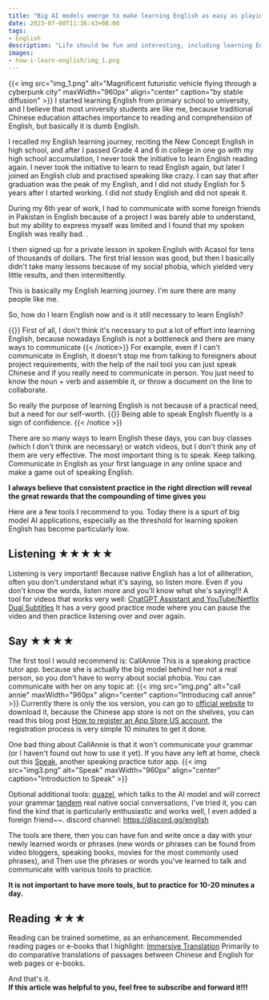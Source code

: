 ```yaml
---
title: "Big AI models emerge to make learning English as easy as playing a game"
date: 2023-07-08T11:36:43+08:00
tags:
- English
description: "Life should be fun and interesting, including learning English.AI big models make learning English fun."
images:
- how-i-learn-english/img_1.png
---
```

{{< img src="img_1.png" alt="Magnificent futuristic vehicle flying through a cyberpunk city" maxWidth="960px" align="center" caption="by stable diffusion" >}}
I started learning English from primary school to university, and I believe that most university students are like me, because traditional Chinese education attaches importance to reading and comprehension of English, but basically it is dumb English.

I recalled my English learning journey, reciting the New Concept English in high school, and after I passed Grade 4 and 6 in college in one go with my high school accumulation, I never took the initiative to learn English reading again.
I never took the initiative to learn to read English again, but later I joined an English club and practised speaking like crazy. I can say that after graduation was the peak of my English, and I did not study English for 5 years after I started working.
I did not study English and did not speak it.

During my 6th year of work, I had to communicate with some foreign friends in Pakistan in English because of a project
I was barely able to understand, but my ability to express myself was limited and I found that my spoken English was really bad. . 

I then signed up for a private lesson in spoken English with Acasol for tens of thousands of dollars.
The first trial lesson was good, but then I basically didn't take many lessons because of my social phobia, which yielded very little results, and then intermittently.

This is basically my English learning journey. I'm sure there are many people like me.

So, how do I learn English now and is it still necessary to learn English?

{{<notice type="info">}}
First of all, I don't think it's necessary to put a lot of effort into learning English, because nowadays English is not a bottleneck and there are many ways to communicate
{{< /notice>}}
For example, even if I can't communicate in English, it doesn't stop me from talking to foreigners about project requirements, with the help of the nail tool you can just speak Chinese and if you really need to communicate in person.
You just need to know the noun + verb and assemble it, or throw a document on the line to collaborate.

So really the purpose of learning English is not because of a practical need, but a need for our self-worth.
{{<notice type="info">}}
Being able to speak English fluently is a sign of confidence.
{{< /notice >}}


There are so many ways to learn English these days, you can buy classes (which I don't think are necessary) or watch videos, but I don't think any of them are very effective.
The most important thing is to speak. Keep talking. Communicate in English as your first language in any online space and make a game out of speaking English.

**I always believe that consistent practice in the right direction will reveal the great rewards that the compounding of time gives you**

Here are a few tools I recommend to you. Today there is a spurt of big model AI applications, especially as the threshold for learning spoken English has become particularly low.


## Listening ★★★★★

Listening is very important! Because native English has a lot of alliteration, often you don't understand what it's saying, so listen more. Even if you don't know the words, listen more and you'll know what she's saying!!!
A tool for videos that works very well: [ChatGPT Assistant and YouTube/Netflix Dual Subtitles](https://chrome.google.com/webstore/detail/ai-translator-and-youtube/mjdbhokoopacimoekfgkcoogikbfgngb?hl=zh-CN)
It has a very good practice mode where you can pause the video and then practice listening over and over again.

## Say ★★★★

The first tool I would recommend is: CallAnnie This is a speaking practice tutor app. because she is actually the big model behind her not a real person, so you don't have to worry about social phobia. You can communicate with her on any topic at:
{{< img src="img.png" alt="call annie" maxWidth="960px" align="center" caption="Introducing call annie" >}}
Currently there is only the ios version, you can go to [official website](https://callannie.ai/) to download it, because the Chinese app store is not on the shelves, you can read this blog post
[How to register an App Store US account](/zh-cn/appleid-us-register/), the registration process is very simple 10 minutes to get it done.


One bad thing about CallAnnie is that it won't communicate your grammar (or I haven't found out how to use it yet). If you have any left at home, check out this [Speak](https://www.speak.com/), another speaking practice tutor app.
{{< img src="img3.png" alt="Speak" maxWidth="960px" align="center" caption="Introduction to Speak" >}}

Optional additional tools:
[quazel](https://chat.quazel.com/home), which talks to the AI model and will correct your grammar
[tandem](https://www.tandem.net/zh-hans) real native social conversations, I've tried it, you can find the kind that is particularly enthusiastic and works well, I even added a foreign friend~~.
discord channel: https://discord.gg/english

The tools are there, then you can have fun and write once a day with your newly learned words or phrases (new words or phrases can be found from video bloggers, speaking books, movies for the most commonly used phrases), and
Then use the phrases or words you've learned to talk and communicate with various tools to practice.

**It is not important to have more tools, but to practice for 10-20 minutes a day.**


## Reading ★★★

Reading can be trained sometime, as an enhancement. Recommended reading pages or e-books that I highlight: [Immersive Translation](https://chrome.google.com/webstore/detail/immersive-translate/bpoadfkcbjbfhfodiogcnhhhpibjhbnh?hl=zh-CN )
Primarily to do comparative translations of passages between Chinese and English for web pages or e-books.

And that's it.  
**If this article was helpful to you, feel free to subscribe and forward it!!!**